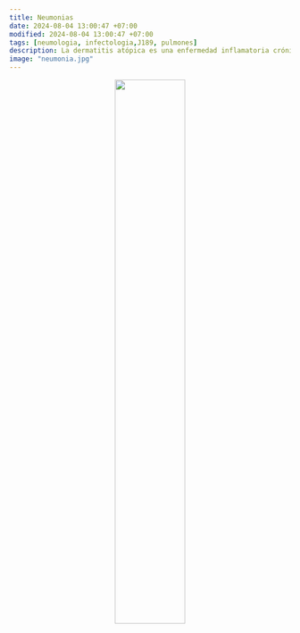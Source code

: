 ```yaml
---
title: Neumonias
date: 2024-08-04 13:00:47 +07:00
modified: 2024-08-04 13:00:47 +07:00
tags: [neumologia, infectologia,J189, pulmones]
description: La dermatitis atópica es una enfermedad inflamatoria crónica de la piel caracterizada por una barrera epidérmica alterada.
image: "neumonia.jpg"
---
```


<p align="center">
  <img src="https://user-images.githubusercontent.com/102930875/184941638-d1b30461-4f3d-4169-8d6a-a6c2483a26eb.png" width="50%">
</p>
